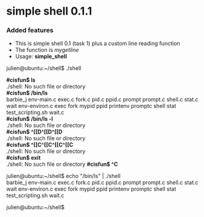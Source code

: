 # simple shell 0.1.1

### Added features  
* This is simple shell 0.1 (task 1) plus a custom line reading function  
* The function is _mygetline_  
* Usage: **simple_shell**  


julien@ubuntu:\~/shell$ ./shell  

**#cisfun$ ls**  
./shell: No such file or directory  
**#cisfun$ /bin/ls**  
barbie_j       env-main.c  exec.c  fork.c  pid.c  ppid.c    prompt   prompt.c  shell.c  stat.c         wait
env-environ.c  exec    fork    mypid   ppid   printenv  promptc  shell     stat test_scripting.sh  wait.c  
**#cisfun$ /bin/ls -l**  
./shell: No such file or directory  
**#cisfun$ ^[[D^[[D^[[D**  
./shell: No such file or directory  
**#cisfun$ ^[[C^[[C^[[C^[[C**  
./shell: No such file or directory  
**#cisfun$ exit**  
./shell: No such file or directory
**#cisfun$ ^C** 

julien@ubuntu:\~/shell$ echo "/bin/ls" | ./shell   
barbie_j       env-main.c  exec.c  fork.c  pid.c  ppid.c    prompt   prompt.c  shell.c stat.c         wait
env-environ.c  exec    fork    mypid   ppid   printenv  promptc  shell     stat test_scripting.sh  wait.c  

julien@ubuntu:\~/shell$
